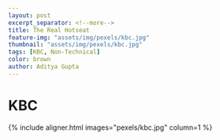 ```yaml
---
layout: post
excerpt_separator: <!--more-->
title: The Real Hotseat
feature-img: "assets/img/pexels/kbc.jpg"
thumbnail: "assets/img/pexels/kbc.jpg"
tags: [KBC, Non-Technical]
color: brown
author: Aditya Gupta
---
```


# KBC

{% include aligner.html images="pexels/kbc.jpg" column=1 %}

<!--more-->